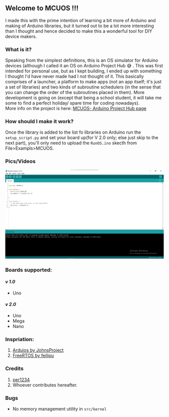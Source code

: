 ## Welcome to MCUOS !!!

I made this with the prime intention of learning a bit more of Arduino and making of Arduino libraries, but it turned out to be a lot more interesting than I thought and hence decided to make this a wonderful tool for DIY device makers.

### What is it?

Speaking from the simplest definitions, this is an OS simulator for Arduino devices (although I called it an OS on Arduino Project Hub :sweat_smile: . This was first intended for personal use, but as I kept building, I ended up with something I thought I'd have never made had I not thought of it. This basically comprises of a launcher, a platform to make apps (not an app itself; it's just a set of libraries) and two kinds of subroutine schedulers (in the sense that you can change the order of the subroutines placed in them). More development is going on (except that being a school student, it will take me some to find a perfect holiday/ spare time for coding nowadays). \
More info on the project is here: [MCUOS- Arduino Project Hub page](https://create.arduino.cc/projecthub/SamRuben123/mcuos-an-os-for-arduino-boards-eacf3b?ref=user&ref_id=1104970&offset=0)

### How should I make it work?

Once the library is added to the list fo libraries on Arduino run the `setup_script.py` and set your board up(for V 2.0 only; else just skip to the next part), you'll only need to upload the `RunOS.ino` skecth from File>Exampls>MCUOS.

### Pics/Videos

![](https://github.com/Coder-X15/MCUOS/blob/gh-pages/pic1.jpg)

### Boards supported:
#### *v 1.0*
* Uno

#### *v 2.0*
* Uno
* Mega
* Nano

### Inspriation:
1. [Arduios by JohnsProject](https://github.com/JohnsProject/Arduios)
2. [FreeRTOS by feilipu](https://github.com/feilipu/Arduino_FreeRTOS_Library)

### Credits
1. [per1234](https://github.com/per1234)
2. Whoever contributes hereafter.

### Bugs
* No memory management utility in `src/kernel`
